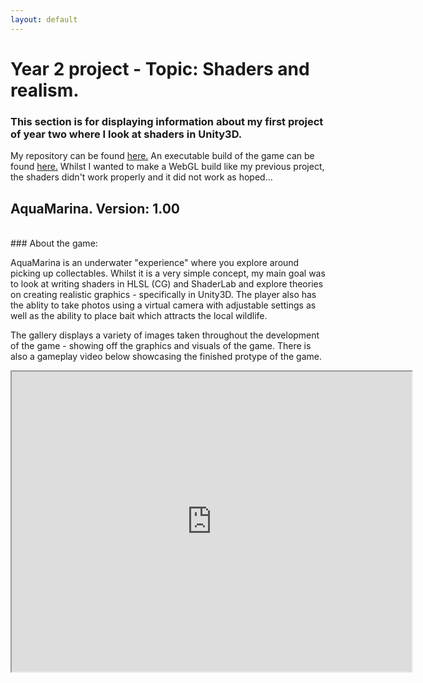 ```yaml
---
layout: default
---
```


# Year 2 project - Topic: Shaders and realism.
### This section is for displaying information about my first project of year two where I look at shaders in Unity3D.

My repository can be found [here.](https://https://github.com/ElliotEserin/IncrediblySuperRealisticUnderwaterThingy) 
An executable build of the game can be found [here.](https://drive.google.com/file/d/1fzSqJGvuwZo03iZqsWkcXpnDXYdiKFez/view?usp=sharing)
Whilst I wanted to make a WebGL build like my previous project, the shaders didn't work properly and it did not work as hoped...

## AquaMarina. Version: 1.00 

<br>
### About the game:

AquaMarina is an underwater "experience" where you explore around picking up collectables. Whilst it is a very simple concept, my main goal was to look at writing shaders in HLSL (CG) and ShaderLab and explore theories on creating realistic graphics - specifically in Unity3D. 
The player also has the ablity to take photos using a virtual camera with adjustable settings as well as the ability to place bait which attracts the local wildlife.

The gallery displays a variety of images taken throughout the development of the game - showing off the graphics and visuals of the game.
There is also a gameplay video below showcasing the finished protype of the game.

<iframe src="https://drive.google.com/file/d/1n0wH2seNwDF3Q9B91Ae4-smTsrVYeolm/preview" width="640" height="480"></iframe>

